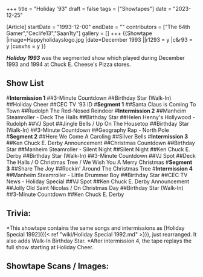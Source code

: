 +++
title = "Holiday '93"
draft = false
tags = ["Showtapes"]
date = "2023-12-25"

[Article]
startDate = "1993-12-00"
endDate = ""
contributors = ["The 64th Gamer","Ceclife13","Saan1ty"]
gallery = []
+++
{{Showtape
|image=Happyholidayslogo.jpg
|date=December 1993
||r1293 = y
|c&r93 = y
|cusvhs = y
}}

<b><i>Holiday 1993</b></i> was the segmented show which played during December 1993 and 1994 at Chuck E. Cheese's Pizza stores.

<h2>Show List </h2>
#<b>Intermission 1</b>
##3-Minute Countdown
##Birthday Star (Walk-In)
##Holiday Cheer
##CEC TV '93 ID
#<b>Segment 1</b>
##Santa Claus is Coming To Town
##Rudolph The Red-Nosed Reindeer
#<b>Intermission 2</b>
##Manheim Steamroller - Deck The Halls
##Birthday Star
##Helen Henny's Hollywood - Rudolph
##VJ Spot
##Jingle Bells / Up On The Housetop
##Birthday Star (Walk-In)
##3-Minute Countdown
##Geography Rap - North Pole
#<b>Segment 2</b>
##Here We Come A Caroling
##Silver Bells
#<b>Intermission 3</b>
##Ken Chuck E. Derby Announcement
##Christmas Countdown
##Birthday Star
##Manheim Steamroller - Silent Night
##Silent Night
##Ken Chuck E. Derby
##Birthday Star (Walk-In)
##3-Minute Countdown
##VJ Spot
##Deck The Halls / O Christmas Tree / We Wish You A Merry Christmas
#<b>Segment 3</b>
##Share The Joy
##Rockin' Around The Christmas Tree
#<b>Intermission 4</b>
##Manheim Steamroller - Little Drummer Boy
##Birthday Star
##CEC TV News - Holiday Special
##VJ Spot
##Ken Chuck E. Derby Announcement
##Jolly Old Saint Nicolas / On Christmas Day
##Birthday Star (Walk-In)
##3-Minute Countdown
##Ken Chuck E. Derby

<h2>Trivia:</h2>
*This showtape contains the same songs and intermissions as [Holiday Special 1992]({{< ref "wiki/Holiday Special 1992.md" >}}), just rearranged. It also adds Walk-In Birthday Star.
*After intermission 4, the tape replays the full show starting at Holiday Cheer. 

<h2>Showtape Scans / Images:</h2>
